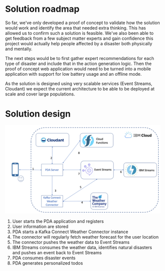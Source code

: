 # Solution roadmap

So far, we've only developed a proof of concept to validate how the solution would work and identify the area that needed extra thinking. This has allowed us to confirm such a solution is feasible. We've also been able to get feedback from a few subject matter experts and gain confidence this project would actually help people affected by a disaster both physically and mentally.

The next steps would be to first gather expert recommendations for each type of disaster and include that in the action generation logic. Then the proof of concept web application would need to be turned into a mobile application with support for low battery usage and an offline mode.

As the solution is designed using very scalable services (Event Streams, Cloudant) we expect the current architecture to be able to be deployed at scale and cover large populations.

# Solution design

![Design](design/design.png)

1. User starts the PDA application and registers
2. User information are stored
3. PDA starts a Kafka Connect Weather Connector instance
4. The connector will regularly fetch weather forecast for the user location
5. The connector pushes the weather data to Event Streams
6. IBM Streams consumes the weather data, identifies natural disasters and pushes an event back to Event Streams
7. PDA consumes disaster events
8. PDA generates personalized todos
